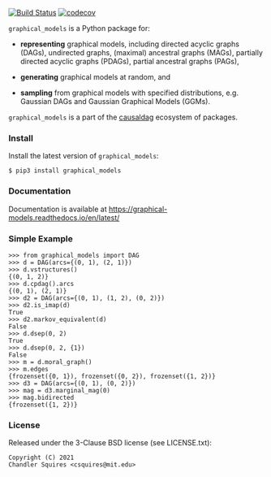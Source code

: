[![Build Status](https://travis-ci.com/uhlerlab/graphical_models.svg?branch=main)](https://travis-ci.com/uhlerlab/graphical_models)
[![codecov](https://codecov.io/gh/uhlerlab/graphical_models/branch/main/graph/badge.svg?token=LF0YVTL3GO)](https://codecov.io/gh/uhlerlab/graphical_models)

`graphical_models` is a Python package for:
* **representing** graphical models, including directed acyclic graphs (DAGs), undirected graphs,
(maximal) ancestral graphs (MAGs), partially directed acyclic graphs (PDAGs), partial ancestral graphs (PAGs),

* **generating** graphical models at random, and

* **sampling** from graphical models with specified distributions, e.g. Gaussian DAGs and Gaussian Graphical Models (GGMs).

`graphical_models` is a part of the [causaldag](https://github.com/uhlerlab/causaldag) ecosystem of packages.

### Install
Install the latest version of `graphical_models`:
```
$ pip3 install graphical_models
```

### Documentation
Documentation is available at https://graphical-models.readthedocs.io/en/latest/


### Simple Example

```
>>> from graphical_models import DAG
>>> d = DAG(arcs={(0, 1), (2, 1)})
>>> d.vstructures()
{(0, 1, 2)}
>>> d.cpdag().arcs
{(0, 1), (2, 1)}
>>> d2 = DAG(arcs={(0, 1), (1, 2), (0, 2)})
>>> d2.is_imap(d)
True
>>> d2.markov_equivalent(d)
False
>>> d.dsep(0, 2)
True
>>> d.dsep(0, 2, {1})
False
>>> m = d.moral_graph()
>>> m.edges
{frozenset({0, 1}), frozenset({0, 2}), frozenset({1, 2})}
>>> d3 = DAG(arcs={(0, 1), (0, 2)})
>>> mag = d3.marginal_mag(0)
>>> mag.bidirected
{frozenset({1, 2})}
```

### License

Released under the 3-Clause BSD license (see LICENSE.txt):
```
Copyright (C) 2021
Chandler Squires <csquires@mit.edu>
```
